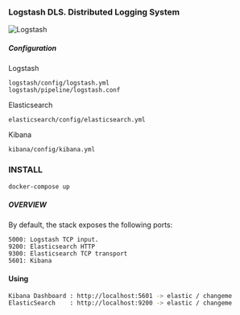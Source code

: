 ### Logstash DLS. Distributed Logging System

![Logstash](https://www.elastic.co/guide/en/logstash/current/static/images/basic_logstash_pipeline.png)

##### Configuration

Logstash
```
logstash/config/logstash.yml
logstash/pipeline/logstash.conf
```

Elasticsearch
```
elasticsearch/config/elasticsearch.yml
```

Kibana
```
kibana/config/kibana.yml
```

### INSTALL
```bash
docker-compose up
```

##### OVERVIEW

By default, the stack exposes the following ports:

```
5000: Logstash TCP input.
9200: Elasticsearch HTTP
9300: Elasticsearch TCP transport
5601: Kibana
```

#### Using
```bash
Kibana Dashboard : http://localhost:5601 -> elastic / changeme
ElasticSearch    : http://localhost:9200 -> elastic / changeme
```
